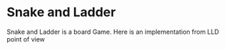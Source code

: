 # Snake and Ladder

Snake and Ladder is a board Game.
Here is an implementation from LLD point of view
